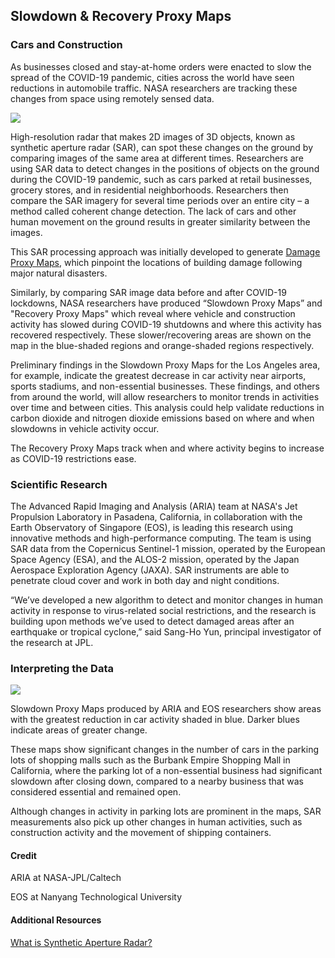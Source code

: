 ## Slowdown & Recovery Proxy Maps 

### Cars and Construction

As businesses closed and stay-at-home orders were enacted to slow the spread of the COVID-19 pandemic, cities across the world have seen reductions in automobile traffic. NASA researchers are tracking these changes from space using remotely sensed data. 

![](./data/trilateral/N7-Fig-1.png)

High-resolution radar that makes 2D images of 3D objects, known as synthetic aperture radar (SAR), can spot these changes on the ground by comparing images of the same area at different times. Researchers are using SAR data to detect changes in the positions of objects on the ground during the COVID-19 pandemic, such as cars parked at retail businesses, grocery stores, and in residential neighborhoods. Researchers then compare the SAR imagery for several time periods over an entire city – a method called coherent change detection. The lack of cars and other human movement on the ground results in greater similarity between the images.


This SAR processing approach was initially developed to generate [Damage Proxy Maps](https://disasters.nasa.gov/sulawesi-island-indonesia-earthquake-and-tsunami-2018/aria-damage-proxy-map-shows-damage-and-after), which pinpoint the locations of building damage following major natural disasters.

Similarly, by comparing SAR image data before and after COVID-19 lockdowns, NASA researchers have produced “Slowdown Proxy Maps” and "Recovery Proxy Maps" which reveal where vehicle and construction activity has slowed during COVID-19 shutdowns and where this activity has recovered respectively. These slower/recovering areas are shown on the map in the blue-shaded regions and orange-shaded regions respectively.

Preliminary findings in the Slowdown Proxy Maps for the Los Angeles area, for example, indicate the greatest decrease in car activity near airports, sports stadiums, and non-essential businesses. These findings, and others from around the world, will allow researchers to monitor trends in activities over time and between cities. This analysis could help validate reductions in carbon dioxide and nitrogen dioxide emissions based on where and when slowdowns in vehicle activity occur. 

The Recovery Proxy Maps track when and where activity begins to increase as COVID-19 restrictions ease. 

### Scientific Research

The Advanced Rapid Imaging and Analysis (ARIA) team at NASA's Jet Propulsion Laboratory in Pasadena, California, in collaboration with the Earth Observatory of Singapore (EOS), is leading this research using innovative methods and high-performance computing. The team is using SAR data from the Copernicus Sentinel-1 mission, operated by the European Space Agency (ESA), and the ALOS-2 mission, operated by the Japan Aerospace Exploration Agency (JAXA). SAR instruments are able to penetrate cloud cover and work in both day and night conditions.

“We’ve developed a new algorithm to detect and monitor changes in human activity in response to virus-related social restrictions, and the research is building upon methods we’ve used to detect damaged areas after an earthquake or tropical cyclone,” said Sang-Ho Yun, principal investigator of the research at JPL.

### Interpreting the Data

![](./data/trilateral/N7-Fig-2.png)

Slowdown Proxy Maps produced by ARIA and EOS researchers show areas with the greatest reduction in car activity shaded in blue. Darker blues indicate areas of greater change.

These maps show significant changes in the number of cars in the parking lots of shopping malls such as the Burbank Empire Shopping Mall in California, where the parking lot of a non-essential business had significant slowdown after closing down, compared to a nearby business that was considered essential and remained open.

Although changes in activity in parking lots are prominent in the maps, SAR measurements also pick up other changes in human activities, such as construction activity and the movement of shipping containers.

#### Credit

ARIA at NASA-JPL/Caltech

EOS at Nanyang Technological University

#### Additional Resources

[What is Synthetic Aperture Radar?](https://earthdata.nasa.gov/learn/what-is-sar)



 

